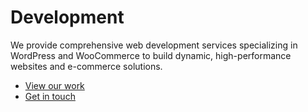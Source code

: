# Development

We provide comprehensive web development services specializing in WordPress and WooCommerce to build dynamic, high-performance websites and e-commerce solutions.

-   [View our work](https://hashpresspioneers.com/service/development/#page)
-   [Get in touch](https://hashpresspioneers.com/services/development#contact)
